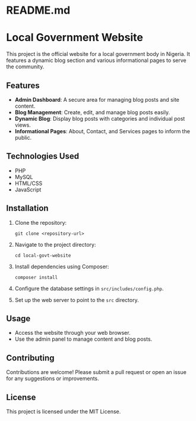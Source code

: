 # README.md

# Local Government Website

This project is the official website for a local government body in Nigeria. It features a dynamic blog section and various informational pages to serve the community.

## Features

- **Admin Dashboard**: A secure area for managing blog posts and site content.
- **Blog Management**: Create, edit, and manage blog posts easily.
- **Dynamic Blog**: Display blog posts with categories and individual post views.
- **Informational Pages**: About, Contact, and Services pages to inform the public.

## Technologies Used

- PHP
- MySQL
- HTML/CSS
- JavaScript

## Installation

1. Clone the repository:
   ```
   git clone <repository-url>
   ```

2. Navigate to the project directory:
   ```
   cd local-govt-website
   ```

3. Install dependencies using Composer:
   ```
   composer install
   ```

4. Configure the database settings in `src/includes/config.php`.

5. Set up the web server to point to the `src` directory.

## Usage

- Access the website through your web browser.
- Use the admin panel to manage content and blog posts.

## Contributing

Contributions are welcome! Please submit a pull request or open an issue for any suggestions or improvements.

## License

This project is licensed under the MIT License.